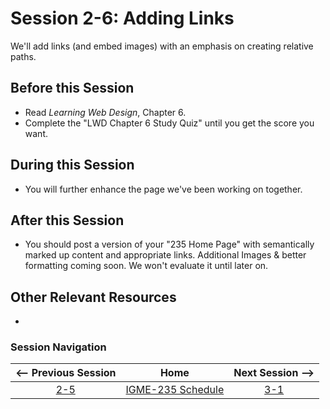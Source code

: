 # Session 2-6: Adding Links

We'll add links (and embed images) with an emphasis on creating relative paths.  

## Before this Session
- Read *Learning Web Design*, Chapter 6.
- Complete the "LWD Chapter 6 Study Quiz" until you get the score you want.

## During this Session
- You will further enhance the page we've been working on together.

## After this Session
- You should post a version of your "235 Home Page" with semantically marked up content and appropriate links.  Additional Images & better formatting coming soon.  We won't evaluate it until later on.

## Other Relevant Resources
- 

### Session Navigation

| <-- Previous Session |               Home                  | Next Session --> |
|:--------------------:|:-----------------------------------:|:----------------:|
|  [2-5](2-5.md)       | [IGME-235 Schedule](../schedule.md) |   [3-1](3-1.md)  |
